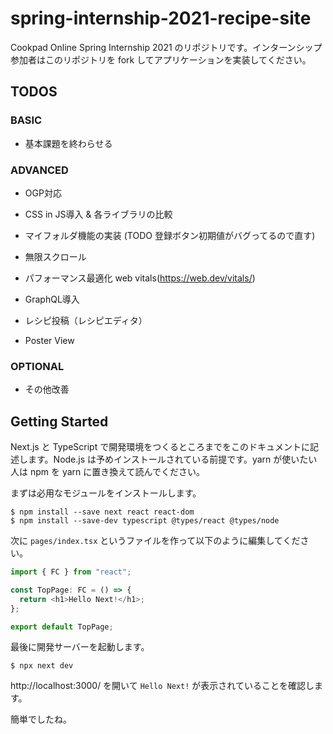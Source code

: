 # spring-internship-2021-recipe-site

Cookpad Online Spring Internship 2021 のリポジトリです。インターンシップ参加者はこのリポジトリを fork してアプリケーションを実装してください。


## TODOS
### BASIC
* 基本課題を終わらせる

### ADVANCED
* OGP対応
* CSS in JS導入 & 各ライブラリの比較
* マイフォルダ機能の実装
(TODO 登録ボタン初期値がバグってるので直す)

* 無限スクロール
* パフォーマンス最適化 web vitals(https://web.dev/vitals/)
* GraphQL導入
* レシピ投稿（レシピエディタ）
* Poster View

### OPTIONAL
* その他改善

## Getting Started

Next.js と TypeScript で開発環境をつくるところまでをこのドキュメントに記述します。Node.js は予めインストールされている前提です。yarn が使いたい人は npm を yarn に置き換えて読んでください。

まずは必用なモジュールをインストールします。

```
$ npm install --save next react react-dom
$ npm install --save-dev typescript @types/react @types/node
```

次に `pages/index.tsx` というファイルを作って以下のように編集してください。

```typescript
import { FC } from "react";

const TopPage: FC = () => {
  return <h1>Hello Next!</h1>;
};

export default TopPage;
```

最後に開発サーバーを起動します。

```
$ npx next dev
```

http://localhost:3000/ を開いて `Hello Next!` が表示されていることを確認します。

簡単でしたね。
